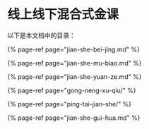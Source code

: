 # 线上线下混合式金课


以下是本文档中的目录：

{% page-ref page="jian-she-bei-jing.md" %}

{% page-ref page="jian-she-mu-biao.md" %}

{% page-ref page="jian-she-yuan-ze.md" %}

{% page-ref page="gong-neng-xu-qiu/" %}

{% page-ref page="ping-tai-jian-she/" %}

{% page-ref page="jian-she-gui-hua.md" %}
